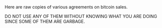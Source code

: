Here are raw copies of various agreements on bitcoin sales.

DO NOT USE ANY OF THEM WITHOUT KNOWING WHAT YOU ARE DOING SINCE SOME
OF THEM ARE GARBAGE.
